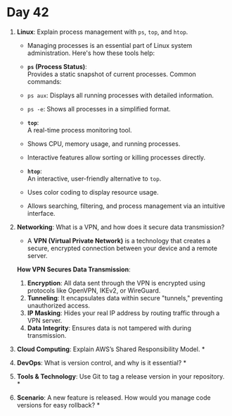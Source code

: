 # Day 42


1. **Linux**: Explain process management with `ps`, `top`, and `htop`.
   * Managing processes is an essential part of Linux system administration. Here's how these tools help:  

   - **`ps` (Process Status)**:  
     Provides a static snapshot of current processes. Common commands:  
    - `ps aux`: Displays all running processes with detailed information.  
    - `ps -e`: Shows all processes in a simplified format.  

   - **`top`**:  
     A real-time process monitoring tool.  
    - Shows CPU, memory usage, and running processes.  
    - Interactive features allow sorting or killing processes directly.  

   - **`htop`**:  
     An interactive, user-friendly alternative to `top`.  
    - Uses color coding to display resource usage.  
    - Allows searching, filtering, and process management via an intuitive interface.  


2. **Networking**: What is a VPN, and how does it secure data transmission?
   * A **VPN (Virtual Private Network)** is a technology that creates a secure, encrypted connection between your device and a remote server.  

   **How VPN Secures Data Transmission**:  
    1. **Encryption**: All data sent through the VPN is encrypted using protocols like OpenVPN, IKEv2, or WireGuard.  
    2. **Tunneling**: It encapsulates data within secure "tunnels," preventing unauthorized access.  
    3. **IP Masking**: Hides your real IP address by routing traffic through a VPN server.  
    4. **Data Integrity**: Ensures data is not tampered with during transmission.  


3. **Cloud Computing**: Explain AWS’s Shared Responsibility Model.
   * 
4. **DevOps**: What is version control, and why is it essential?
   * 
5. **Tools & Technology**: Use Git to tag a release version in your repository.
   * 
6. **Scenario**: A new feature is released. How would you manage code versions for easy rollback?
   * 

